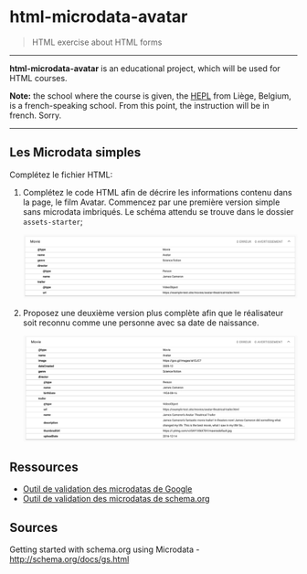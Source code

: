 # html-microdata-avatar

> HTML exercise about HTML forms

---

**html-microdata-avatar** is an educational project, which will be used for HTML courses.

**Note:** the school where the course is given, the [HEPL](http://www.provincedeliege.be/hauteecole) from Liège, Belgium, is a french-speaking school. From this point, the instruction will be in french. Sorry.

---

## Les Microdata simples

Complétez le fichier HTML:

1. Complétez le code HTML afin de décrire les informations contenu dans la page, le film Avatar. Commencez par une première version simple sans microdata imbriqués. Le schéma attendu se trouve dans le dossier `assets-starter`;

   ![Schéma 1](assets-starter/1-schema-org-sans-imbrication.jpg)

2. Proposez une deuxième version plus complète afin que le réalisateur soit reconnu comme une personne avec sa date de naissance.

   ![Schéma 2](assets-starter/2-schema-org-avec-imbrication.jpg)

## Ressources

- [Outil de validation des microdatas de Google](https://search.google.com/test/rich-results?hl=fr)
- [Outil de validation des microdatas de schema.org](https://validator.schema.org/)

## Sources

Getting started with schema.org using Microdata - <http://schema.org/docs/gs.html>
